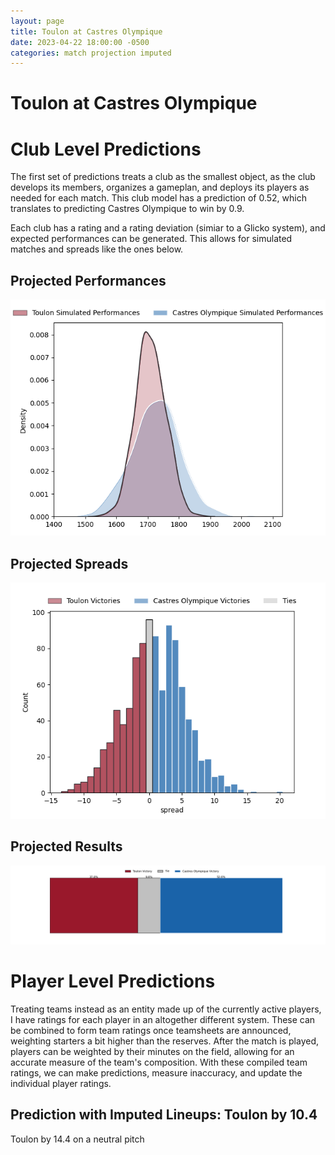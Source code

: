 ```yaml
---  
layout: page  
title: Toulon at Castres Olympique  
date: 2023-04-22 18:00:00 -0500  
categories: match projection imputed  
---
```

# Toulon at Castres Olympique

# Club Level Predictions


The first set of predictions treats a club as the smallest object, as the club develops its members, organizes a gameplan, and deploys its players as needed for each match. This club model has a prediction of 0.52, which translates to predicting Castres Olympique to win by 0.9.

Each club has a rating and a rating deviation (simiar to a Glicko system), and expected performances can be generated. This allows for simulated matches and spreads like the ones below.
## Projected Performances


![Projected Performances](plots/performances_2023-04-22-CastresOlympique-Toulon.png)
## Projected Spreads


![Projected Spreads](plots/spreads_2023-04-22-CastresOlympique-Toulon.png)
## Projected Results


![Projected Results](plots/resultbar_2023-04-22-CastresOlympique-Toulon.png)
# Player Level Predictions


Treating teams instead as an entity made up of the currently active players, I have ratings for each player in an altogether different system. These can be combined to form team ratings once teamsheets are announced, weighting starters a bit higher than the reserves. After the match is played, players can be weighted by their minutes on the field, allowing for an accurate measure of the team's composition. With these compiled team ratings, we can make predictions, measure inaccuracy, and update the individual player ratings.
## Prediction with Imputed Lineups: Toulon by 10.4


Toulon by 14.4 on a neutral pitch

